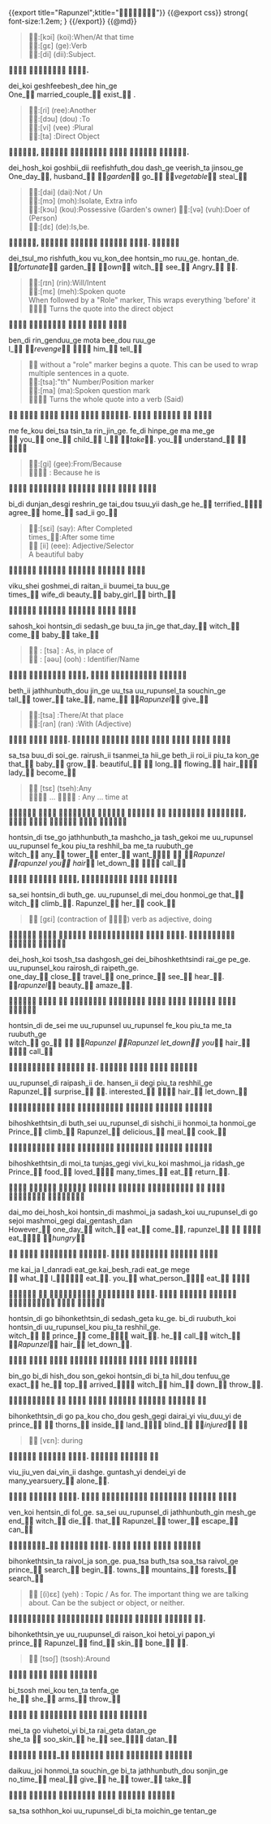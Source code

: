 {{export title="Rapunzel";ktitle=""}}
{{@export css}}
strong{
	font-size:1.2em;
}
{{/export}}
{{@md}}


> :[kɔi] (koi):When/At that time    
> :[gɛ] (ge):Verb    
> :[di] (dii):Subject.    

**  .**

dei_koi geshfeebesh_dee hin_ge    
One_ married_couple_ exist_ .    

> :[ɾi] (ree):Another    
> :[dɔu] (dou) :To    
> :[vi] (vee) :Plural    
> :[ta] :Direct Object    

**,     .**

dei_hosh_koi goshbii_dii reefishfuth_dou dash_ge veerish_ta jinsou_ge    
One_day_, husband_ _garden_ go_ _vegetable_ steal_    

> :[dai] (dai):Not / Un    
> :[mɔ] (moh):Isolate, Extra info    
> :[kɔu] (kou):Possessive (Garden's owner)
> :[və] (vuh):Doer of (Person)    
> :[dɛ] (de):Is,be.    

**,    . **

dei_tsul_mo rishfuth_kou vu_kon_dee hontsin_mo ruu_ge. hontan_de.    
_fortunate_ garden_ _own_ witch_ see_ Angry_ .

> :[ɾɪn] (rin):Will/Intent    
> :[mɛ] (meh):Spoken quote    
> When followed by a "Role" marker, This wraps everything 'before' it    
>  Turns the quote into the direct object

**    **

ben_di rin_genduu_ge mota bee_dou ruu_ge    
I_ _revenge_  him_ tell_

>  without a "role" marker begins a quote.
> This can be used to wrap multiple sentences in a quote.    
> :[tsa]:"th" Number/Position marker    
> :[ma] (ma):Spoken question mark    
>  Turns the whole quote into a verb (Said)

**     .    **

me fe_kou dei_tsa tsin_ta rin_jin_ge. fe_di hinpe_ge ma me_ge    
 you_ one_ child_ I_ _take_. you_ understand_      

> :[gi] (gee):From/Because    
>  : Because he is    

**     **

bi_di dunjan_desgi reshrin_ge tai_dou  tsuu_yii dash_ge
he_ terrified_ agree_ home_ sad_ii go_    

> :[sɛi] (say): After Completed    
> times_:After some time    
>  [ii] (eee): Adjective/Selector    
> A beautiful baby    

**    **

viku_shei goshmei_di raitan_ii buumei_ta buu_ge    
times_ wife_di beauty_ baby_girl_ birth_    

**    **

sahosh_koi hontsin_di sedash_ge buu_ta jin_ge
that_day_ witch_ come_ baby_ take_    

>  : [tsa] : As, in place of    
>  : [əəu] (ooh) : Identifier/Name

**  ,   **

beth_ii jathhunbuth_dou jin_ge uu_tsa uu_rupunsel_ta souchin_ge    
tall_ tower_ take_, name_ _Rapunzel_ give_

> :[tsa]  :There/At that place    
> :[ɾan] (ran) :With (Adjective)

**  .       **

sa_tsa buu_di soi_ge. rairush_ii tsanmei_ta hii_ge beth_ii roi_ii piu_ta kon_ge    
that_ baby_ grow_. beautiful_  long_ flowing_ hair_ lady_ become_

>  [tsɛ] (tseh):Any    
>  ...  : Any ... time at

**       ,      **

hontsin_di tse_go jathhunbuth_ta mashcho_ja tash_gekoi me uu_rupunsel uu_rupunsel fe_kou piu_ta reshhil_ba me_ta ruubuth_ge    
witch_ any_ tower_ enter_ want_  _Rapunzel _rapunzel  you_ hair_ let_down_  call_    

**  ,   **

sa_sei hontsin_di buth_ge. uu_rupunsel_di mei_dou honmoi_ge
that_ witch_ climb_. Rapunzel_ her_ cook_    

> [gɛi] (contraction of ) verb as adjective, doing

**     .   **

dei_hosh_koi tsosh_tsa dashgosh_gei dei_bihoshkethtsindi rai_ge pe_ge. uu_rupunsel_kou rairosh_di raipeth_ge.    
one_day_ close_ travel_ one_prince_ see_ hear_. _rapunzel_ beauty_ amaze_.

**         **

hontsin_di de_sei me uu_rupunsel uu_rupunsel fe_kou piu_ta me_ta ruubuth_ge    
witch_ go_  _Rapunzel _Rapunzel let_down_ you_ hair_  call_    

**  .    **

uu_rupunsel_di raipash_ii de. hansen_ii degi piu_ta reshhil_ge    
Rapunzel_ surprise_ . interested_  hair_ let_down_    

**     **

bihoshkethtsin_di buth_sei uu_rupunsel_di sishchi_ii honmoi_ta honmoi_ge
Prince_ climb_ Rapunzel_ delicious_ meal_ cook_    

**     **

bihoshkethtsin_di moi_ta tunjas_gegi vivi_ku_koi mashmoi_ja ridash_ge    
Prince_ food_ loved_ many_times_ eat_ return_.    

**         **

dai_mo dei_hosh_koi hontsin_di mashmoi_ja sadash_koi uu_rupunsel_di go sejoi mashmoi_gegi dai_gentash_dan    
However_ one_day_ witch_ eat_ come_, rapunzel_   eat_ _hungry_    

**   .    **

me kai_ja I_danradi eat_ge.kai_besh_radi eat_ge mege    
 what_ I_ eat_. you_ what_person_ eat_ 

**    .      **

hontsin_di go bihonkethtsin_di sedash_geta ku_ge. bi_di ruubuth_koi hontsin_di uu_rupunsel_kou piu_ta reshhil_ge.    
witch_  prince_ come_ wait_. he_ call_ witch_ _Rapunzel_ hair_ let_down_.

**       **

bin_go bi_di hish_dou son_gekoi hontsin_di bi_ta hil_dou tenfuu_ge    
exact_ he_ top_ arrived_ witch_ him_ down_ throw_.

**       **

bihonkethtsin_di go pa_kou cho_dou gesh_gegi dairai_yi viu_duu_yi de    
prince_  thorns_ inside_ land_ blind_ _injured_ 

>  [vɛn]: during

**  .   **

viu_jiu_ven dai_vin_ii dashge. guntash_yi dendei_yi de    
many_yearsuery_ alone_.

**  .     **

ven_koi hentsin_di fol_ge. sa_sei uu_rupunsel_di jathhunbuth_gin mesh_ge    
end_ witch_ die_. that_ Rapunzel_ tower_ escape_ can_

**_  .    **

bihonkethtsin_ta raivol_ja son_ge. pua_tsa buth_tsa soa_tsa raivol_ge    
prince_ search_ begin_. towns_ mountains_ forests_ search_

>  [(i)ɛɛ] (yeh) : Topic / As for. The important thing we are talking about. Can be the subject or object, or neither.

**     .**

bihonkethtsin_ye uu_ruupunsel_di raison_koi hetoi_yi papon_yi   
prince_ Rapunzel_ find_ skin_ bone_ .

> [tsoʃ] (tsosh):Around

**   **

bi_tsosh mei_kou ten_ta tenfa_ge    
he_ she_ arms_ throw_

**     **

mei_ta go viuhetoi_yi bi_ta rai_geta datan_ge    
she_ta  soo_skin_ he_ see_ datan_

** _    **

daikuu_joi honmoi_ta souchin_ge bi_ta jathhunbuth_dou sonjin_ge    
no_time_ meal_ give_ he_ tower_ take_

**     **

sa_tsa sothhon_koi uu_rupunsel_di bi_ta moichin_ge tentan_ge     

